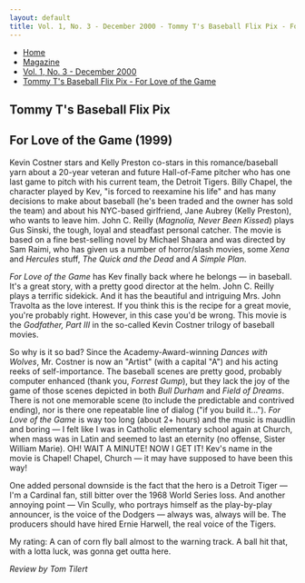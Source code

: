 ```yaml
---
layout: default
title: Vol. 1, No. 3 - December 2000 - Tommy T's Baseball Flix Pix - For Love of the Game
---
```

<nav class="breadcrumb" aria-label="breadcrumbs">
  <ul>
    <li><a href="{{ site.url }}{{ site.baseurl }}/index.html">Home</a></li>
    <li><a href="../magazine-home.html">Magazine</a></li>
    <li><a href="bi_vol_1_no_3_home.html">Vol. 1, No. 3 - December 2000</a></li>
    <li class="is-active"><a href="#" aria-current="page">Tommy T's Baseball Flix Pix - For Love of the Game</a></li>
  </ul>
</nav>

<section class="storycontent">
  <h1>Tommy T's Baseball Flix Pix</h1>
  <h2>For Love of the Game (1999)</h2>

  <p>
    Kevin Costner stars and Kelly Preston co-stars in this romance/baseball yarn about a 20-year veteran and future Hall-of-Fame pitcher who has one last game to pitch with his current team, the Detroit Tigers. Billy Chapel, the character played by Kev, "is forced to reexamine his life" and has many decisions to make about baseball (he's been traded and the owner has sold the team) and about his NYC-based girlfriend, Jane Aubrey (Kelly Preston), who wants to leave him. John C. Reilly (<em>Magnolia, Never Been Kissed</em>) plays Gus Sinski, the tough, loyal and steadfast personal catcher. The movie is based on a fine best-selling novel by Michael Shaara and was directed by Sam Raimi, who has given us a number of horror/slash movies, some <em>Xena</em> and <em>Hercules</em> stuff, <em>The Quick and the Dead</em> and <em>A Simple Plan</em>.
  </p>

  <p>
    <em>For Love of the Game</em> has Kev finally back where he belongs &mdash; in baseball. It's a great story, with a pretty good director at the helm. John C. Reilly plays a terrific sidekick. And it has the beautiful and intriguing Mrs. John Travolta as the love interest. If you think this is the recipe for a great movie, you're probably right. However, in this case you'd be wrong. This movie is the <em>Godfather, Part III</em> in the so-called Kevin Costner trilogy of baseball movies.
  </p>

  <p>
    So why is it so bad? Since the Academy-Award-winning <em>Dances with Wolves</em>, Mr. Costner is now an "Artist" (with a capital "A") and his acting reeks of self-importance. The baseball scenes are pretty good, probably computer enhanced (thank you, <em>Forrest Gump</em>), but they lack the joy of the game of those scenes depicted in both <em>Bull Durham</em> and <em>Field of Dreams</em>. There is not one memorable scene (to include the predictable and contrived ending), nor is there one repeatable line of dialog ("if you build it..."). <em>For Love of the Game</em> is way too long (about 2+ hours) and the music is maudlin and boring &mdash; I felt like I was in Catholic elementary school again at Church, when mass was in Latin and seemed to last an eternity (no offense, Sister William Marie). OH! WAIT A MINUTE! NOW I GET IT! Kev's name in the movie is Chapel! Chapel, Church &mdash; it may have supposed to have been this way!
  </p>

  <p>
    One added personal downside is the fact that the hero is a Detroit Tiger &mdash; I'm a Cardinal fan, still bitter over the 1968 World Series loss. And another annoying point &mdash; Vin Scully, who portrays himself as the play-by-play announcer, is the voice of the Dodgers &mdash; always was, always will be. The producers should have hired Ernie Harwell, the real voice of the Tigers.
  </p>

  <p>
    My rating: A can of corn fly ball almost to the warning track. A ball hit that, with a lotta luck, was gonna get outta here.
  </p>

  <p>
    <em>Review by Tom Tilert</em>
  </p>
  
</section>
